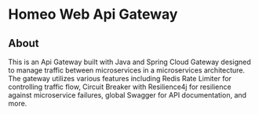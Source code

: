 # Homeo Web Api Gateway

## About

This is an Api Gateway built with Java and Spring Cloud Gateway designed to manage traffic between microservices in a microservices architecture. The gateway utilizes various features including Redis Rate Limiter for controlling traffic flow, Circuit Breaker with Resilience4j for resilience against microservice failures, global Swagger for API documentation, and more.
